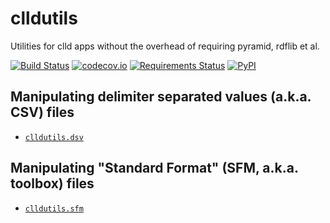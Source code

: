 # clldutils

Utilities for clld apps without the overhead of requiring pyramid, rdflib et al.

[![Build Status](https://travis-ci.org/clld/clldutils.svg?branch=master)](https://travis-ci.org/clld/clldutils)
[![codecov.io](https://codecov.io/github/clld/clldutils/coverage.svg?branch=master)](https://codecov.io/github/clld/clldutils?branch=master)
[![Requirements Status](https://requires.io/github/clld/clldutils/requirements.svg?branch=master)](https://requires.io/github/clld/clldutils/requirements/?branch=master)
[![PyPI](https://img.shields.io/pypi/v/clldutils.svg)](https://pypi.python.org/pypi/clldutils)


## Manipulating delimiter separated values (a.k.a. CSV) files

- [`clldutils.dsv`](clldutils/dsv.py)


## Manipulating "Standard Format" (SFM, a.k.a. toolbox) files

- [`clldutils.sfm`](clldutils/sfm.py)

